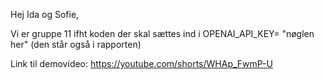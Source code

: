 Hej Ida og Sofie, 

Vi er gruppe 11 ifht koden der skal sættes ind i OPENAI_API_KEY= "nøglen her" (den står også i rapporten)

Link til demovideo: https://youtube.com/shorts/WHAp_FwmP-U 
